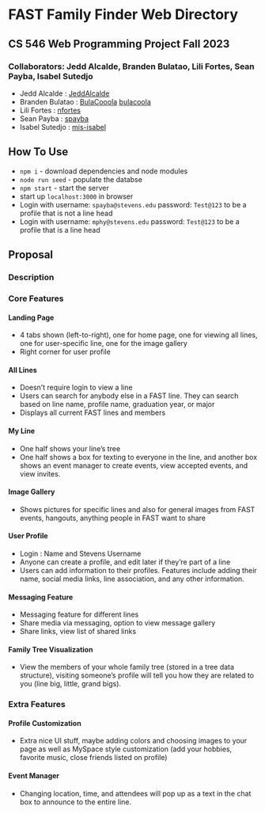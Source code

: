 # FAST Family Finder Web Directory
## CS 546 Web Programming Project Fall 2023

### Collaborators: Jedd Alcalde, Branden Bulatao, Lili Fortes, Sean Payba, Isabel Sutedjo

* Jedd Alcalde : [JeddAlcalde](https://github.com/JeddAlcalde)
* Branden Bulatao : [BulaCooola](https://github.com/BulaCooola) [bulacoola](https://github.com/bulacoola)
* Lili Fortes : [nfortes](https://github.com/nfortes)
* Sean Payba : [spayba](https://github.com/spayba)
* Isabel Sutedjo : [mis-isabel](https://github.com/mis-isabel)

## How To Use

* ```npm i``` - download dependencies and node modules
* ```node run seed``` - populate the databse
* ```npm start``` - start the server
* start up ```localhost:3000``` in browser
* Login with username: ```spayba@stevens.edu``` password: ```Test@123``` to be a profile that is not a line head
* Login with username: ```mphy@stevens.edu``` password: ```Test@123``` to be a profile that is a line head

 
## Proposal


### Description

### Core Features

#### Landing Page

* 4 tabs shown (left-to-right), one for home page, one for viewing all lines, one for user-specific line, one for the image gallery
* Right corner for user profile


#### All Lines

* Doesn’t require login to view a line
* Users can search for anybody else in a FAST line. They can search based on line name, profile name, graduation year, or major
* Displays all current FAST lines and members


#### My Line

* One half shows your line’s tree
* One half shows a box for texting to everyone in the line, and another box shows an event manager to create events, view accepted events, and view invites.


#### Image Gallery

* Shows pictures for specific lines and also for general images from FAST events, hangouts, anything people in FAST want to share

#### User Profile

* Login : Name and Stevens Username
* Anyone can create a profile, and edit later if they’re part of a line
* Users can add information to their profiles. Features include adding their name, social media links, line association, and any other information.



#### Messaging Feature

* Messaging feature for different lines
* Share media via messaging, option to view message gallery
* Share links, view list of shared links

#### Family Tree Visualization

* View the members of your whole family tree (stored in a tree data structure), visiting someone’s profile will tell you how they are related to you (line big, little, grand bigs).

### Extra Features

#### Profile Customization

* Extra nice UI stuff, maybe adding colors and choosing images to your page as well as MySpace style customization (add your hobbies, favorite music, close friends listed on profile)

#### Event Manager

* Changing location, time, and attendees will pop up as a text in the chat box to announce to the entire line.
